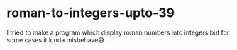 # roman-to-integers-upto-39  
I tried to make a program which display roman numbers into integers but for some cases it kinda misbehave😅. 
